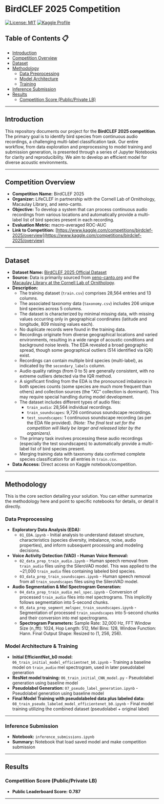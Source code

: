 # BirdCLEF 2025 Competition

[![License: MIT](https://img.shields.io/badge/License-MIT-yellow.svg)](https://opensource.org/licenses/MIT)
[![Kaggle Profile](https://img.shields.io/badge/Kaggle--Profile-hzkeric-blue)](https://www.kaggle.com/hzkeric) 

## Table of Contents 📋

* [Introduction](#introduction)
* [Competition Overview](#competition-overview)
* [Dataset](#dataset)
* [Methodology](#methodology)
    * [Data Preprocessing](#data-preprocessing)
    * [Model Architecture](#model-architecture-&-training)
    * [Training](#training)
* [Inference Submission](#inference-submission)
* [Results](#results)
    * [Competition Score (Public/Private LB)](#competition-score-publicprivate-lb)

---

## Introduction

This repository documents our project for the **BirdCLEF 2025 competition**. The primary goal is to identify bird species from continuous audio recordings, a challenging multi-label classification task. Our entire workflow, from data exploration and preprocessing to model training and submission generation, is presented through a series of Jupyter Notebooks for clarity and reproducibility. We aim to develop an efficient model for diverse acoustic environments.

---

## Competition Overview

* **Competition Name:** BirdCLEF 2025
* **Organizer:** LifeCLEF in partnership with the Cornell Lab of Ornithology, Macaulay Library, and xeno-canto.
* **Objective:** To develop a system that can process continuous audio recordings from various locations and automatically provide a multi-label list of bird species present in each recording.
* **Evaluation Metric:** macro-averaged ROC-AUC
* **Link to Competition:** [https://www.kaggle.com/competitions/birdclef-2025/overview](https://www.kaggle.com/competitions/birdclef-2025/overview)

---

## Dataset

* **Dataset Name:** [BirdCLEF 2025 Official Dataset](https://www.kaggle.com/competitions/birdclef-2025/data)
* **Source:** Data is primarily sourced from [xeno-canto.org](https://xeno-canto.org/) and the [Macaulay Library at the Cornell Lab of Ornithology](https://www.macaulaylibrary.org/).
* **Description:**
    * The training dataset (`train.csv`) comprises 28,564 entries and 13 columns.
    * The associated taxonomy data (`taxonomy.csv`) includes 206 unique bird species across 5 columns.
    * The dataset is characterized by minimal missing data, with missing values occurring only in geographical coordinates (latitude and longitude, 809 missing values each).
    * No duplicate records were found in the training data.
    * Recordings originate from diverse geographical locations and varied environments, resulting in a wide range of acoustic conditions and background noise levels. The EDA revealed a broad geographic spread, though some geographical outliers (514 identified via IQR) exist.
    * Recordings can contain multiple bird species (multi-label), as indicated by the `secondary_labels` column.
    * Audio quality ratings (from 0 to 5) are generally consistent, with no extreme outliers detected via the IQR method.
    * A significant finding from the EDA is the pronounced imbalance in both species counts (some species are much more frequent than others) and collection sources (the "XC" collection is dominant). This may require special handling during model development.
    * The dataset includes different types of audio files:
        * `train_audio`: 28,564 individual recordings.
        * `train_soundscapes`: 9,726 continuous soundscape recordings.
        * `test_soundscapes`: 1 continuous soundscape recording (as per the EDA file provided). *(Note: The final test set for the competition will likely be larger and released later by the organizers).*
    * The primary task involves processing these audio recordings (especially the test soundscapes) to automatically provide a multi-label list of bird species present.
    * Merging training data with taxonomy data confirmed complete species classification for all entries in `train.csv`.
* **Data Access:** Direct access on Kaggle notebook/competition.
  
---

## Methodology

This is the core section detailing your solution. You can either summarize the methodology here and point to specific notebooks for details, or detail it directly.

### Data Preprocessing

* **Exploratory Data Analysis (EDA):**
    * `01_EDA.ipynb` - Initial analysis to understand dataset structure, characteristics (species diversity, imbalance, noise, audio properties), and inform subsequent processing and modeling decisions.
* **Voice Activity Detection (VAD) - Human Voice Removal:**
    * `02_data_prep_train_audio.ipynb` - Human speech removal from `train_audio` files using the SileroVAD model. This was applied to the ~21,000 `train_audio` files containing labeled bird species.
    * `03_data_prep_train_soundscapes.ipynb` - Human speech removal from all `train_soundscapes` files using the SileroVAD model.
* **Audio Segmentation & Mel Spectrogram Generation:**
    * `04_data_prep_train_audio_mel_spec.ipynb` - Conversion of processed `train_audio` files into mel spectrograms. This implicitly follows segmentation into 5-second chunks.
    * `05_data_prep_segment_melspec_train_soundscapes.ipynb` - Segmentation of processed `train_soundscapes` into 5-second chunks and their conversion into mel spectrograms.
    * **Spectrogram Parameters:** Sample Rate: 32,000 Hz, FFT Window Size (n\_fft): 1024, Hop Length: 512, Mel Bins: 128, Window Function: Hann. Final Output Shape: Resized to (1, 256, 256).

### Model Architecture & Training

* **Initial EfficientNet_b0 model:** `06_train_initial_model_efficientnet_b0.ipynb` - Training a baseline model on `train_audio` mel spectrogram, used in later pseudolabel generation
* **ResNet model training:** `06_train_initial_CNN_model.py` - Pseudolabel generation using baseline model
* **Pseudolabel Generation:** `07_pseudo_label_generation.ipynb` - Pseudolabel generation using baseline model
* **Final Model Training with pseudolabeled data plus labeled data:** `08_train_pseudo_labeled_model_efficientenet_b0.ipynb` - Final model training utilizing the combined dataset (pseudolabel + original label)
  
---
### Inference Submission

* **Notebook:** `inference_submissions.ipynb` 
* **Summary:** Notebook that load saved model and make competition submission

---

## Results

### Competition Score (Public/Private LB)

* **Public Leaderboard Score:** **0.787**

---
